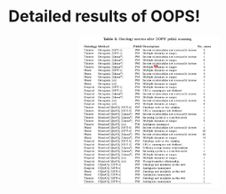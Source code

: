 # Detailed results of OOPS!

<div style="text-align: center;">
  <img src="../Images/oops.jpg" alt="Description of image" style="width: 50%;" />
</div>
